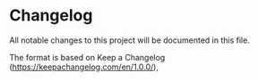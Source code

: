 # Changelog

All notable changes to this project will be documented in this file.

The format is based on Keep a Changelog (https://keepachangelog.com/en/1.0.0/),
